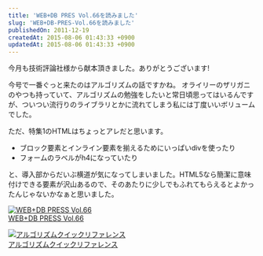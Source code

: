 ```yaml
---
title: 'WEB+DB PRES Vol.66を読みました'
slug: 'WEB+DB-PRES-Vol.66を読みました'
publishedOn: 2011-12-19
createdAt: 2015-08-06 01:43:33 +0900
updatedAt: 2015-08-06 01:43:33 +0900
---
```

今月も技術評論社様から献本頂きました。ありがとうございます!

今号で一番ぐっと来たのはアルゴリズムの話ですかね。
オライリーのザリガニのやつも持っていて、アルゴリズムの勉強をしたいと常日頃思ってはいるんですが、ついつい流行りのライブラリとかに流れてしまう私には丁度いいボリュームでした。

ただ、特集1のHTMLはちょっとアレだと思います。

- ブロック要素とインライン要素を揃えるためにいっぱいdivを使ったり
- フォームのラベルがh4になっていたり

と、導入部からだいぶ横道が気になってしまいました。HTML5なら簡潔に意味付けできる要素が沢山あるので、そのあたりに少しでもふれてもらえるとよかったんじゃないかなぁと思いました。

<a href="https://www.amazon.co.jp/exec/obidos/ASIN/4774149365/shucreamnet-22/ref=nosim/" target="_blank"><img src="https://ecx.images-amazon.com/images/I/61mozFr4aIL._SL160_.jpg" alt="WEB+DB PRESS Vol.66" /></a><br /><a href="https://www.amazon.co.jp/exec/obidos/ASIN/4774149365/shucreamnet-22/ref=nosim/" target="_blank">WEB+DB PRESS Vol.66</a>

<a href="https://www.amazon.co.jp/exec/obidos/ASIN/4873114284/shucreamnet-22/ref=nosim/" target="_blank"><img src="https://ecx.images-amazon.com/images/I/51T0t4-qYvL._SL160_.jpg" alt="アルゴリズムクイックリファレンス" /></a><br /><a href="https://www.amazon.co.jp/exec/obidos/ASIN/4873114284/shucreamnet-22/ref=nosim/" target="_blank">アルゴリズムクイックリファレンス</a>
